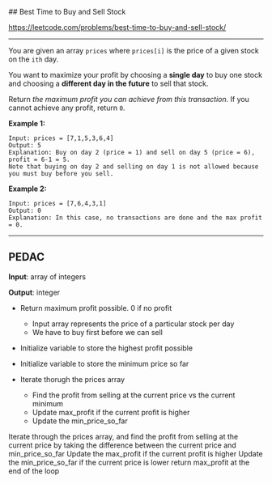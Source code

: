 ## Best Time to Buy and Sell Stock

https://leetcode.com/problems/best-time-to-buy-and-sell-stock/

---

You are given an array `prices` where `prices[i]` is the price of a given stock on the `ith` day.

You want to maximize your profit by choosing a **single day** to buy one stock and choosing a **different day in the future** to sell that stock.

Return *the maximum profit you can achieve from this transaction*. If you cannot achieve any profit, return `0`.

**Example 1:**

```
Input: prices = [7,1,5,3,6,4]
Output: 5
Explanation: Buy on day 2 (price = 1) and sell on day 5 (price = 6), profit = 6-1 = 5.
Note that buying on day 2 and selling on day 1 is not allowed because you must buy before you sell.
```

**Example 2:**

```
Input: prices = [7,6,4,3,1]
Output: 0
Explanation: In this case, no transactions are done and the max profit = 0.
```

---

## PEDAC

**Input**: array of integers 

**Output**: integer 

* Return maximum profit possible. 0 if no profit
  * Input array represents the price of a particular stock per day
  * We have to buy first before we can sell



* Initialize variable to store the highest profit possible
* Initialize variable to store the minimum price so far 
* Iterate thorugh the prices array
  *  Find the profit from selling at the current price vs the current minimum
  * Update max_profit if the current profit is higher 
  * Update the min_price_so_far 



Iterate through the prices array, and find the profit from selling at the current price by taking the difference between the current price and min_price_so_far Update the max_profit if the current profit is higher Update the min_price_so_far if the current price is lower return max_profit at the end of the loop







